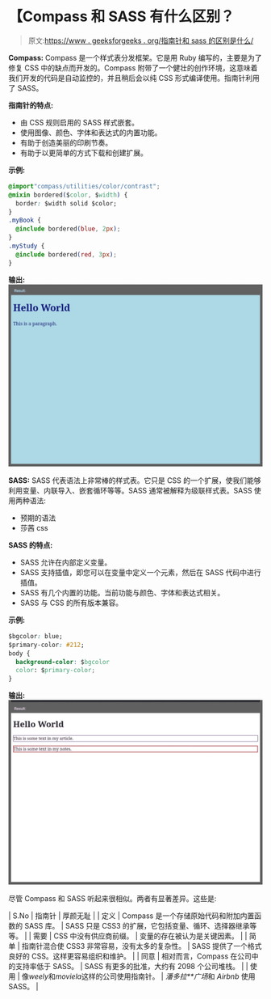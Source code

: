 # 【Compass 和 SASS 有什么区别？

> 原文:[https://www . geeksforgeeks . org/指南针和 sass 的区别是什么/](https://www.geeksforgeeks.org/what-is-the-difference-between-compass-and-sass/)

**Compass:** Compass 是一个样式表分发框架。它是用 Ruby 编写的，主要是为了修复 CSS 中的缺点而开发的。Compass 附带了一个健壮的创作环境，这意味着我们开发的代码是自动监控的，并且稍后会以纯 CSS 形式编译使用。指南针利用了 SASS。

**指南针的特点:**

*   由 CSS 规则启用的 SASS 样式嵌套。
*   使用图像、颜色、字体和表达式的内置功能。
*   有助于创造美丽的印刷节奏。
*   有助于以更简单的方式下载和创建扩展。

**示例:**

```css
@import"compass/utilities/color/contrast";
@mixin bordered($color, $width) {
  border: $width solid $color;
}
.myBook {
  @include bordered(blue, 2px); 
}
.myStudy {
  @include bordered(red, 3px);
}

```

**输出:**
![](img/3232dca91e5c858aa2623ba1fb938441.png)

**SASS:** SASS 代表语法上非常棒的样式表。它只是 CSS 的一个扩展，使我们能够利用变量、内联导入、嵌套循环等等。SASS 通常被解释为级联样式表。SASS 使用两种语法:

*   预期的语法
*   莎茜 css

**SASS 的特点:**

*   SASS 允许在内部定义变量。
*   SASS 支持插值，即您可以在变量中定义一个元素，然后在 SASS 代码中进行插值。
*   SASS 有几个内置的功能。当前功能与颜色、字体和表达式相关。
*   SASS 与 CSS 的所有版本兼容。

**示例:**

```css
$bgcolor: blue;
$primary-color: #212; 
body { 
  background-color: $bgcolor
  color: $primary-color; 
}

```

**输出:**
![](img/80d6c77313213f9f620d55f8c2cb9847.png)

尽管 Compass 和 SASS 听起来很相似。两者有显著差异。这些是:

| S.No | 指南针 | 厚颜无耻 |
| 定义 | Compass 是一个存储原始代码和附加内置函数的 SASS 库。 | SASS 只是 CSS3 的扩展，它包括变量、循环、选择器继承等等。 |
| 需要 | CSS 中没有供应商前缀。 | 变量的存在被认为是关键因素。 |
| 简单 | 指南针混合使 CSS3 非常容易，没有太多的复杂性。 | SASS 提供了一个格式良好的 CSS。这样更容易组织和维护。 |
| 同意 | 相对而言，Compass 在公司中的支持率低于 SASS。 | SASS 有更多的批准，大约有 2098 个公司堆栈。 |
| 使用 | 像*weely*和*moviela*这样的公司使用指南针。 | *潘多拉**广场*和 *Airbnb* 使用 SASS。 |